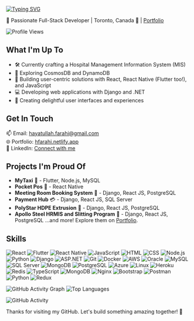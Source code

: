 [![Typing SVG](https://readme-typing-svg.demolab.com/?lines=Hello,+I'm+Hayatullah+Farahi!+👋)](https://git.io/typing-svg)

🌟 Passionate Full-Stack Developer | Toronto, Canada 🏡 | [Portfolio](https://hfarahi.netlify.app/)


![Profile Views](https://komarev.com/ghpvc/?username=HayatullahFarahi&color=green)

## What I'm Up To
- 🛠️ Currently crafting a Hospital Management Information System (MIS)
- 🌱 Exploring CosmosDB and DynamoDB
- 🚀 Building user-centric solutions with React, React Native (Flutter too!), and JavaScript
- 💻 Developing web applications with Django and .NET
- 🎨 Creating delightful user interfaces and experiences

## Get In Touch
📫 Email: [hayatullah.farahi@gmail.com](mailto:hayatullah.farahi@gmail.com)  
🌐 Portfolio: [hfarahi.netlify.app](https://hfarahi.netlify.app/)  
👔 LinkedIn: [Connect with me](https://www.linkedin.com/in/hayatullah-farahi/)

## Projects I'm Proud Of
- **MyTaxi** 🚖 - Flutter, Node.js, MySQL
- **Pocket Pos** 📱 - React Native
- **Meeting Room Booking System** 📅 - Django, React JS, PostgreSQL
- **Payment Hub** 💳 - Django, React JS, SQL Server
- **PolyStar HDPE Extrusion** 🌟 - Django, React JS, PostgreSQL
- **Apollo Steel HRMIS and Slitting Program** 🚀 - Django, React JS, PostgreSQL
...and more! Explore them on [Portfolio](https://hfarahi.netlify.app/).

## Skills  

![React](https://img.icons8.com/?size=48&id=t4YbEbA834uH&format=png) ![Flutter](https://img.icons8.com/?size=1x&id=7I3BjCqe9rjG&format=png) ![React Native](https://img.icons8.com/?size=1x&id=123603&format=png) ![JavaScript](https://img.icons8.com/color/48/000000/javascript.png) ![HTML](https://img.icons8.com/color/48/000000/html-5.png) ![CSS](https://img.icons8.com/color/48/000000/css3.png) ![Node.js](https://img.icons8.com/color/48/000000/nodejs.png) ![Python](https://img.icons8.com/color/48/000000/python.png) ![Django](https://img.icons8.com/color/48/000000/django.png) ![ASP.NET](https://img.icons8.com/color/48/000000/asp.png) ![Git](https://img.icons8.com/color/48/000000/git.png) ![Docker](https://img.icons8.com/color/48/000000/docker.png) ![AWS](https://img.icons8.com/color/48/000000/amazon-web-services.png)
![Oracle](https://img.icons8.com/color/48/000000/oracle-logo.png) ![MySQL](https://img.icons8.com/color/48/000000/mysql-logo.png) ![SQL Server](https://img.icons8.com/color/48/000000/microsoft-sql-server.png) ![MongoDB](https://img.icons8.com/color/48/000000/mongodb.png) ![PostgreSQL](https://img.icons8.com/?size=1x&id=38561&format=png) ![Azure](https://img.icons8.com/?size=1x&id=VLKafOkk3sBX&format=png)
![Linux](https://img.icons8.com/color/48/000000/linux.png)
![Heroku](https://img.icons8.com/color/48/000000/heroku.png)
![Redis](https://img.icons8.com/color/48/000000/redis.png)
![TypeScript](https://img.icons8.com/color/48/000000/typescript.png)
![MongoDB](https://img.icons8.com/color/48/000000/mongodb.png)
![Nginx](https://img.icons8.com/color/48/000000/nginx.png)
![Bootstrap](https://img.icons8.com/color/48/000000/bootstrap.png)
![Postman](https://img.icons8.com/color/48/000000/postman.png)
![Python](https://img.icons8.com/color/48/000000/python.png)
![Redux](https://img.icons8.com/color/48/000000/redux.png)
 

![GitHub Activity Graph](https://github-readme-streak-stats.herokuapp.com/?user=HayatullahFarahi)
![Top Languages](https://github-readme-stats.vercel.app/api/top-langs/?username=HayatullahFarahi&layout=compact)

![GitHub Activity](https://github-profile-summary-cards.vercel.app/api/cards/profile-details?username=HayatullahFarahi&theme=github_dark)




Thanks for visiting my GitHub. Let's build something amazing together! 🚀
